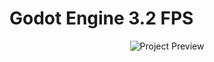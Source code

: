 # Godot Engine 3.2 FPS

<p align='center'>
  <img src="https://i.imgur.com/R7W3nYe.png" alt="Project Preview" />
</p>
